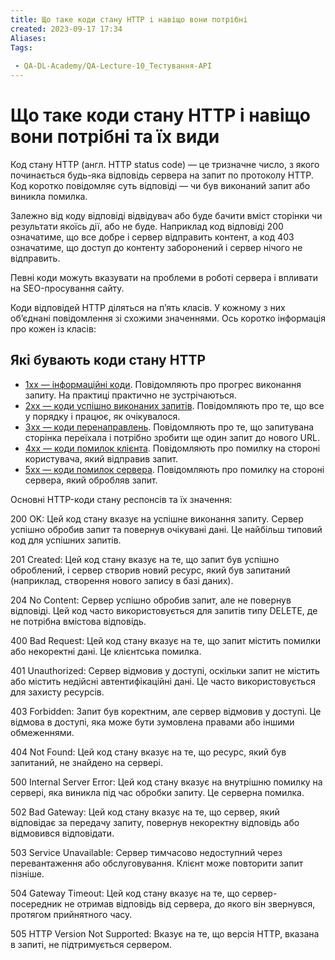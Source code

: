 ```yaml
---
title: Що таке коди стану HTTP і навіщо вони потрібні
created: 2023-09-17 17:34
Aliases:
Tags: 
 
 - QA-DL-Academy/QA-Lecture-10_Тестування-АPІ
---
```

# Що таке коди стану HTTP і навіщо вони потрібні та їх види

Код стану HTTP (англ. HTTP status code) — це тризначне число, з якого починається будь-яка відповідь сервера на запит по протоколу HTTP. Код коротко повідомляє суть відповіді — чи був виконаний запит або виникла помилка.

Залежно від коду відповіді відвідувач або буде бачити вміст сторінки чи результати якоїсь дії, або не буде. Наприклад код відповіді 200 означатиме, що все добре і сервер відправить контент, а код 403 означатиме, що доступ до контенту заборонений і сервер нічого не відправить.

Певні коди можуть вказувати на проблеми в роботі сервера і впливати на SEO-просування сайту.

Коди відповідей HTTP діляться на п’ять класів. У кожному з них об’єднані повідомлення зі схожими значеннями. Ось коротко інформація про кожен із класів:

## Які бувають коди стану HTTP

* <span style="text-decoration:underline;">1хх — інформаційні коди</span>. Повідомляють про прогрес виконання запиту. На практиці практично не зустрічаються.
* <span style="text-decoration:underline;">2хх — коди успішно виконаних запитів</span>. Повідомляють про те, що все у порядку і працює, як очікувалося.
* <span style="text-decoration:underline;">3хх — коди перенаправлень</span>. Повідомляють про те, що запитувана сторінка переїхала і потрібно зробити ще один запит до нового URL.
* <span style="text-decoration:underline;">4хх — коди помилок клієнта</span>. Повідомляють про помилку на стороні користувача, який відправив запит.
* <span style="text-decoration:underline;">5хх — коди помилок сервера</span>. Повідомляють про помилку на стороні сервера, який обробляв запит.

Основні HTTP-коди стану респонсів та їх значення:

200 OK: Цей код стану вказує на успішне виконання запиту. Сервер успішно обробив запит та повернув очікувані дані. Це найбільш типовий код для успішних запитів.

201 Created: Цей код стану вказує на те, що запит був успішно оброблений, і сервер створив новий ресурс, який був запитаний (наприклад, створення нового запису в базі даних).

204 No Content: Сервер успішно обробив запит, але не повернув відповіді. Цей код часто використовується для запитів типу DELETE, де не потрібна вмістова відповідь.

400 Bad Request: Цей код стану вказує на те, що запит містить помилки або некоректні дані. Це клієнтська помилка.

401 Unauthorized: Сервер відмовив у доступі, оскільки запит не містить або містить недійсні автентифікаційні дані. Це часто використовується для захисту ресурсів.

403 Forbidden: Запит був коректним, але сервер відмовив у доступі. Це відмова в доступі, яка може бути зумовлена правами або іншими обмеженнями.

404 Not Found: Цей код стану вказує на те, що ресурс, який був запитаний, не знайдено на сервері.

500 Internal Server Error: Цей код стану вказує на внутрішню помилку на сервері, яка виникла під час обробки запиту. Це серверна помилка.

502 Bad Gateway: Цей код стану вказує на те, що сервер, який відповідає за передачу запиту, повернув некоректну відповідь або відмовився відповідати.

503 Service Unavailable: Сервер тимчасово недоступний через перевантаження або обслуговування. Клієнт може повторити запит пізніше.

504 Gateway Timeout: Цей код стану вказує на те, що сервер-посередник не отримав відповідь від сервера, до якого він звернувся, протягом прийнятного часу.

505 HTTP Version Not Supported: Вказує на те, що версія HTTP, вказана в запиті, не підтримується сервером.
